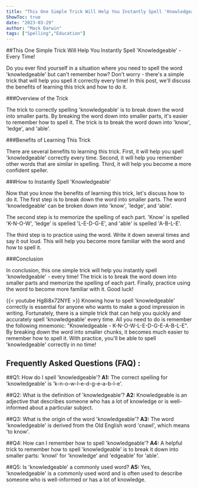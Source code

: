 ```yaml
---
title: "This One Simple Trick Will Help You Instantly Spell 'Knowledgeable' - Every Time!"
ShowToc: true 
date: "2023-03-29"
author: "Mack Darwin" 
tags: ["Spelling","Education"]
---
```

##This One Simple Trick Will Help You Instantly Spell 'Knowledgeable' - Every Time!

Do you ever find yourself in a situation where you need to spell the word 'knowledgeable' but can't remember how? Don't worry - there's a simple trick that will help you spell it correctly every time! In this post, we'll discuss the benefits of learning this trick and how to do it. 

###Overview of the Trick

The trick to correctly spelling 'knowledgeable' is to break down the word into smaller parts. By breaking the word down into smaller parts, it's easier to remember how to spell it. The trick is to break the word down into 'know', 'ledge', and 'able'. 

###Benefits of Learning This Trick

There are several benefits to learning this trick. First, it will help you spell 'knowledgeable' correctly every time. Second, it will help you remember other words that are similar in spelling. Third, it will help you become a more confident speller. 

###How to Instantly Spell 'Knowledgeable'

Now that you know the benefits of learning this trick, let's discuss how to do it. The first step is to break down the word into smaller parts. The word 'knowledgeable' can be broken down into 'know', 'ledge', and 'able'. 

The second step is to memorize the spelling of each part. 'Know' is spelled 'K-N-O-W', 'ledge' is spelled 'L-E-D-G-E', and 'able' is spelled 'A-B-L-E'. 

The third step is to practice using the word. Write it down several times and say it out loud. This will help you become more familiar with the word and how to spell it. 

###Conclusion

In conclusion, this one simple trick will help you instantly spell 'knowledgeable' - every time! The trick is to break the word down into smaller parts and memorize the spelling of each part. Finally, practice using the word to become more familiar with it. Good luck!

{{< youtube Hg8i8x72NYE >}} 
Knowing how to spell 'knowledgeable' correctly is essential for anyone who wants to make a good impression in writing. Fortunately, there is a simple trick that can help you quickly and accurately spell 'knowledgeable' every time. All you need to do is remember the following mnemonic: "Knowledgeable - K-N-O-W-L-E-D-G-E-A-B-L-E". By breaking down the word into smaller chunks, it becomes much easier to remember how to spell it. With practice, you'll be able to spell 'knowledgeable' correctly in no time!

## Frequently Asked Questions (FAQ) :
##Q1: How do I spell 'knowledgeable'?
**A1:** The correct spelling for 'knowledgeable' is 'k-n-o-w-l-e-d-g-e-a-b-l-e'.

##Q2: What is the definition of 'knowledgeable'?
**A2:** Knowledgeable is an adjective that describes someone who has a lot of knowledge or is well-informed about a particular subject.

##Q3: What is the origin of the word 'knowledgeable'?
**A3:** The word 'knowledgeable' is derived from the Old English word 'cnawl', which means 'to know'.

##Q4: How can I remember how to spell 'knowledgeable'?
**A4:** A helpful trick to remember how to spell 'knowledgeable' is to break it down into smaller parts: 'knowl' for 'knowledge' and 'edgeable' for 'able'.

##Q5: Is 'knowledgeable' a commonly used word?
**A5:** Yes, 'knowledgeable' is a commonly used word and is often used to describe someone who is well-informed or has a lot of knowledge.





